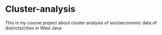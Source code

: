 # Cluster-analysis
This is my course project about cluster analysis of socioeconomic data of districts/cities in West Java

